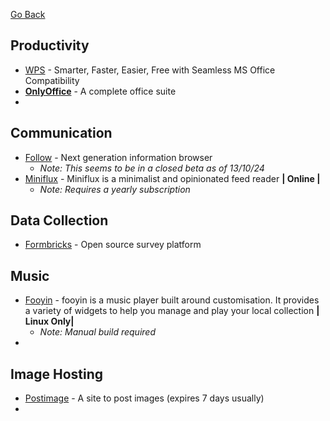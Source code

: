 [Go Back](https://rmelendez.net)

## Productivity
- [WPS](https://www.wps.com/) - Smarter, Faster, Easier, Free with Seamless MS Office Compatibility
- **[OnlyOffice](https://www.onlyoffice.com/)** - A complete office suite
- 

## Communication
- [Follow](https://github.com/RSSNext/Follow) - Next generation information browser
	- *Note: This seems to be in a closed beta as of 13/10/24*
- [Miniflux](https://miniflux.app/) - Miniflux is a minimalist and opinionated feed reader **| Online |**
	- *Note: Requires a yearly subscription*

## Data Collection
- [Formbricks](https://github.com/formbricks/formbricks) - Open source survey platform 

## Music
- [Fooyin](https://github.com/fooyin/fooyin?tab=readme-ov-file) - fooyin is a music player built around customisation. It provides a variety of widgets to help you manage and play your local collection **| Linux Only|**
	- *Note: Manual build required*
- 
## Image Hosting
- [Postimage](https://postimages.org/) - A site to post images (expires 7 days usually)
- 